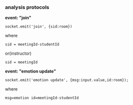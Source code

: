 ### analysis protocols

**event: "join"**

`socket.emit('join', {sid:room})`

where

`sid = meetingId-studentId`

or(instructor)

`sid = meetingId`

**event: "emotion update"**

`socket.emit('emotion update', {msg:input.value,id:room});`

where

`msg=emotion id=meetingId-studentId`
